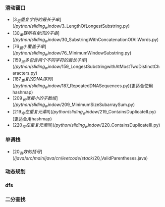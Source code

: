 
### 滑动窗口
- [$3_无重复字符的最长子串](/python/sliding_window/$3_LengthOfLongestSubstring.py)
- [$30_串联所有单词的子串](/python/sliding_window/$30_SubstringWithConcatenationOfAllWords.py)
- [$76_最小覆盖子串](/python/sliding_window/$76_MinimumWindowSubstring.py)
- [$159_至多包含两个不同字符的最长子串](/python/sliding_window/$159_LongestSubstringwithAtMostTwoDistinctCharacters.py)
- [$187_重复的DNA序列](/python/sliding_window/$187_RepeatedDNASequences.py)(更适合使用hashmap)
- [$209_长度最小的子数组](/python/sliding_window/$209_MinimumSizeSubarraySum.py)
- [$219_存在重复元素II](/python/sliding_window/$219_ContainsDuplicateII.py)(更适合用hashmap)
- [$220_存在重复元素III](/python/sliding_window/$220_ContainsDuplicateIII.py)

### 单调栈
- [$20_有效的括号](/java/src/main/java/cn/leetcode/stack/$20_ValidParentheses.java)

### 动态规划


### dfs


### 二分查找
